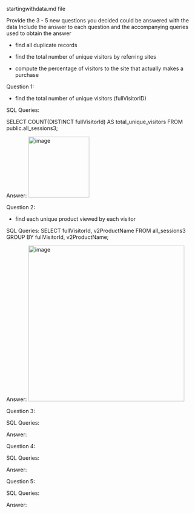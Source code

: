 
startingwithdata.md file

Provide the 3 - 5 new questions you decided could be answered with the data
Include the answer to each question and the accompanying queries used to obtain the answer

 - find all duplicate records
 


   
 
 - find the total number of unique visitors by referring sites



- compute the percentage of visitors to the site that actually makes a purchase

Question 1:  

- find the total number of unique visitors (fullVisitorID)


SQL Queries:

SELECT COUNT(DISTINCT fullVisitorId) AS total_unique_visitors
FROM public.all_sessions3;

Answer: 
<img width="161" alt="image" src="https://github.com/gu12934/SQL-Project-LHL/assets/36687057/33e19344-f121-44b2-be24-9f1b1401f338">



Question 2: 

- find each unique product viewed by each visitor

SQL Queries:
SELECT fullVisitorId, v2ProductName
FROM all_sessions3
GROUP BY fullVisitorId, v2ProductName;


Answer:
<img width="412" alt="image" src="https://github.com/gu12934/SQL-Project-LHL/assets/36687057/443d6aae-be28-4657-9f4e-03d3b5d84658">



Question 3: 

SQL Queries:

Answer:



Question 4: 

SQL Queries:

Answer:



Question 5: 

SQL Queries:

Answer:
